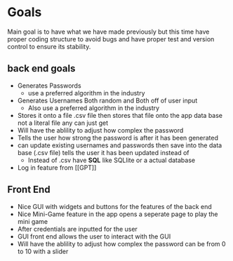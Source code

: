 # Goals 
Main goal is to have what we have made previously but this time have proper coding structure to avoid bugs and have proper test and version control to ensure its stability. 


## back end goals
- Generates Passwords 
	-  use a preferred  algorithm in the industry 
- Generates Usernames Both random and Both off of user input
	-  Also use a preferred algorithm in the industry 
- Stores it onto a file .csv file then stores that file onto the app data base not a literal file any can just get  
- Will have the ablility to adjust how complex the password
- Tells the user how strong the password is after it has been generated 
- can update existing usernames and passwords then save into the data base (.csv file) tells the user it has been updated instead of 
	- Instead of .csv have **SQL** like SQLlite or a actual database 
- Log in feature 
from [[GPT]]



## Front End 
- Nice GUI with widgets and buttons for the features of the back end 
- Nice Mini-Game feature in the app opens a seperate page to play the mini game
- After credentials are inputted for the user 
-  GUI front end allows the user to interact with the GUI 
 - Will have the ablility to adjust how complex the password can be from 0 to 10 with a slider